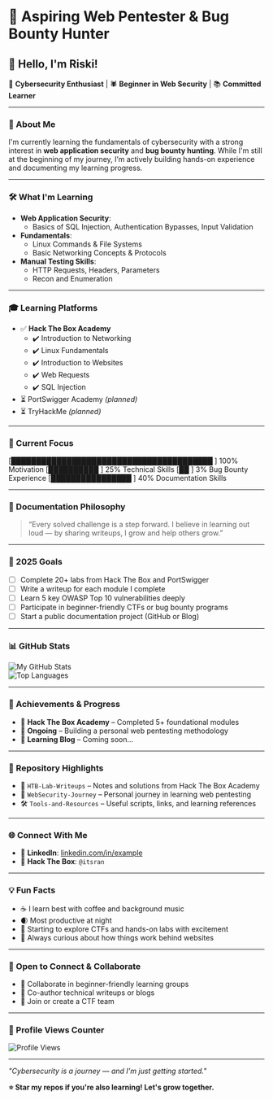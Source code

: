 # 🔐 Aspiring Web Pentester & Bug Bounty Hunter

## 👋 Hello, I'm Riski!

🚀 **Cybersecurity Enthusiast** | 🕷️ **Beginner in Web Security** | 📚 **Committed Learner**

---

### 🎯 About Me

I'm currently learning the fundamentals of cybersecurity with a strong interest in **web application security** and **bug bounty hunting**. While I'm still at the beginning of my journey, I’m actively building hands-on experience and documenting my learning progress.

---

### 🛠️ What I'm Learning

- **Web Application Security**:
  - Basics of SQL Injection, Authentication Bypasses, Input Validation
- **Fundamentals**:
  - Linux Commands & File Systems
  - Basic Networking Concepts & Protocols
- **Manual Testing Skills**:
  - HTTP Requests, Headers, Parameters
  - Recon and Enumeration

---

### 🎓 Learning Platforms

- ✅ **Hack The Box Academy**
  - ✔️ Introduction to Networking  
  - ✔️ Linux Fundamentals  
  - ✔️ Introduction to Websites  
  - ✔️ Web Requests  
  - ✔️ SQL Injection  
- ⏳ PortSwigger Academy *(planned)*  
- ⏳ TryHackMe *(planned)*  

---

### 🔬 Current Focus

[████████████████████████████████████████ ] 100% Motivation
[██████████ ] 25% Technical Skills
[██ ] 3% Bug Bounty Experience
[████████████████ ] 40% Documentation Skills

---

### 📝 Documentation Philosophy

> “Every solved challenge is a step forward. I believe in learning out loud — by sharing writeups, I grow and help others grow.”

---

### 🎯 2025 Goals

- [ ] Complete 20+ labs from Hack The Box and PortSwigger  
- [ ] Write a writeup for each module I complete  
- [ ] Learn 5 key OWASP Top 10 vulnerabilities deeply  
- [ ] Participate in beginner-friendly CTFs or bug bounty programs  
- [ ] Start a public documentation project (GitHub or Blog)

---

### 📊 GitHub Stats

![My GitHub Stats](https://github-readme-stats.vercel.app/api?username=itsran22&show_icons=true&theme=radical)  
![Top Languages](https://github-readme-stats.vercel.app/api/top-langs/?username=itsran22&layout=compact&theme=radical)

---

### 🏅 Achievements & Progress

- 🧪 **Hack The Box Academy** – Completed 5+ foundational modules  
- 📗 **Ongoing** – Building a personal web pentesting methodology  
- 📝 **Learning Blog** – Coming soon...

---

### 📂 Repository Highlights

- 📘 `HTB-Lab-Writeups` – Notes and solutions from Hack The Box Academy  
- 🐾 `WebSecurity-Journey` – Personal journey in learning web pentesting  
- 🛠️ `Tools-and-Resources` – Useful scripts, links, and learning references  

---

### 🌐 Connect With Me

- 💼 **LinkedIn**: [linkedin.com/in/example](#)  
- 🧠 **Hack The Box**: `@itsran` 

---

### 💡 Fun Facts

- ☕ I learn best with coffee and background music  
- 🌒 Most productive at night  
- 🧩 Starting to explore CTFs and hands-on labs with excitement 
- 🔐 Always curious about how things work behind websites  

---

### 🤝 Open to Connect & Collaborate

- 🧠 Collaborate in beginner-friendly learning groups  
- 📘 Co-author technical writeups or blogs  
- 🎯 Join or create a CTF team  

---

### 🔄 Profile Views Counter

![Profile Views](https://komarev.com/ghpv/?username=itsran22&color=green&style=flat-square&label=Profile+Views)

---

*"Cybersecurity is a journey — and I'm just getting started."*

**⭐ Star my repos if you're also learning! Let's grow together.**
